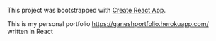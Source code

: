 This project was bootstrapped with [Create React App](https://github.com/facebookincubator/create-react-app).

This is my personal portfolio https://ganeshportfolio.herokuapp.com/ written in React
